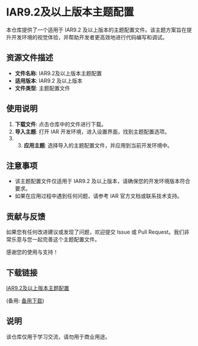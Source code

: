 # IAR9.2及以上版本主题配置

本仓库提供了一个适用于 IAR9.2 及以上版本的主题配置文件。该主题方案旨在提升开发环境的视觉体验，并帮助开发者更高效地进行代码编写和调试。

## 资源文件描述

- **文件名称**: IAR9.2及以上版本主题配置
- **适用版本**: IAR9.2 及以上版本
- **文件类型**: 主题配置文件

## 使用说明

1. **下载文件**: 点击仓库中的文件进行下载。
2. **导入主题**: 打开 IAR 开发环境，进入设置界面，找到主题配置选项。
3. 3. **应用主题**: 选择导入的主题配置文件，并应用到当前开发环境中。

## 注意事项

- 该主题配置文件仅适用于 IAR9.2 及以上版本，请确保您的开发环境版本符合要求。
- 如果在应用过程中遇到任何问题，请参考 IAR 官方文档或联系技术支持。

## 贡献与反馈

如果您有任何改进建议或发现了问题，欢迎提交 Issue 或 Pull Request。我们非常乐意与您一起完善这个主题配置文件。

感谢您的使用与支持！

## 下载链接
[IAR9.2及以上版本主题配置](https://pan.quark.cn/s/7b2b26a73b40) 

(备用: [备用下载](https://pan.baidu.com/s/11NJW8kRLtZ8xwRdKgqGDEQ?pwd=1234))

## 说明

该仓库仅用于学习交流，请勿用于商业用途。
